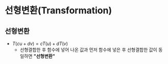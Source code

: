 # 선형변환(Transformation)

## 선형변환

- $T(cu + dv) = cT(u) + dT(v)$
  - 선형결합한 후 함수에 넣어 나온 값과 먼저 함수에 넣은 후 선형결합한 값이 동일하면 **"선형변환"**
